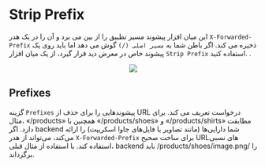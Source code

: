 # Strip Prefix

این میان افزار پیشوند مسیر تطبیق را از بین می برد و آن را در یک هدر `X-Forwarded-Prefix` ذخیره می کند. اگر باطن شما به `مسیر اصلی (/)` گوش می دهد اما باید روی یک پیشوند خاص در معرض دید قرار گیرد، از یک میان افزار `Strip Prefix` استفاده کنید. .

<p align="center"><img src="/doc/assets/img/middlewares/stripprefix.png"></p>

## Prefixes

گزینه `Prefixes` پیشوندهایی را برای حذف از URL درخواست تعریف می کند. برای مثال، «/products» همچنین با «/products/shoes» و «/products/shirts» مطابقت دارد. اگر backend شما دارایی‌ها (مانند تصاویر یا فایل‌های جاوا اسکریپت) را ارائه می‌کند، می‌تواند از هدر `X-Forwarded-Prefix` برای ساخت صحیح URL‌های نسبی استفاده کند. با استفاده از مثال قبلی، backend باید /products/shoes/image.png/ را برگرداند.
